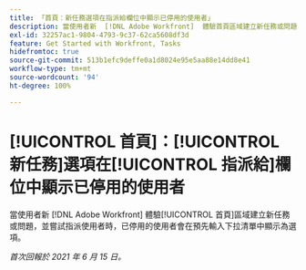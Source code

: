 ```yaml
---
title: 「首頁：新任務選項在指派給欄位中顯示已停用的使用者」
description: 當使用者新  [!DNL Adobe Workfront]  體驗首頁區域建立新任務或問題，並嘗試指派使用者時，已停用的使用者會在[!UICONTROL 預先輸入]下拉清單中顯示為選項。
exl-id: 32257ac1-9804-4793-9c37-62ca5608df3d
feature: Get Started with Workfront, Tasks
hidefromtoc: true
source-git-commit: 513b1efc9deffe0a1d8024e95e5aa88e14dd8e41
workflow-type: tm+mt
source-wordcount: '94'
ht-degree: 100%

---
```


# [!UICONTROL 首頁]：[!UICONTROL 新任務]選項在[!UICONTROL 指派給]欄位中顯示已停用的使用者

<!--Valid issue, won't fix-->

當使用者新 [!DNL Adobe Workfront] 體驗[!UICONTROL 首頁]區域建立新任務或問題，並嘗試指派使用者時，已停用的使用者會在預先輸入下拉清單中顯示為選項。

_首次回報於 2021 年 6 月 15 日。_
